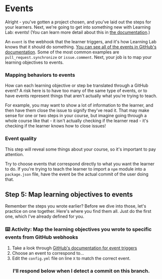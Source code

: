 # Events

Alright - you've gotten a project chosen, and you've laid out the steps for your learners. Next, we're going to get into something new with Learning Lab: events! (You can learn more detail about this in [the documentation](https://lab.github.com/docs/events).)

An `event` is the webhook that the learner triggers, and it's how Learning Lab knows that it should do something. [You can see all of the events in GitHub's documentation](https://developer.github.com/v3/activity/events/types/). Some of the most common examples are `pull_request.synchronize` or `issue.comment`. Next, your job is to map your learning objectives to events.

### Mapping behaviors to events

How can each learning objective or step be translated through a GitHub event? A risk here is to have too many of the same type of events, or to have events represent things that aren't actually what you're trying to teach.

For example, you may want to show a lot of information to the learner, and then have them close the issue to signify they've read it. That may make sense for one or two steps in your course, but imagine going through a whole course like that - it isn't actually checking if the learner read - it's checking if the learner knows how to close issues!

### Event quality

This step will reveal some things about your course, so it's important to pay attention.

Try to choose events that correspond directly to what you want the learner to do. If you're trying to teach the learner to import a `npm` module into a `package.json` file, have the event be the actual commit of the user doing that.

## Step 5: Map learning objectives to events

Remember the steps you wrote earlier? Before we dive into those, let's practice on one together. Here's where you find them all. Just do the first one, which I've already defined for you.

### :keyboard: Activity: Map the learning objectives you wrote to specific events from GitHub webhooks

1. Take a look through [GitHub's documentation for event triggers](https://developer.github.com/v3/activity/events/types/)
2. Choose an event to correspond to...
3. Edit the `config.yml` file on line `X` to match the correct event.

<h3 align="center">I'll respond below when I detect a commit on this branch.</h3>
